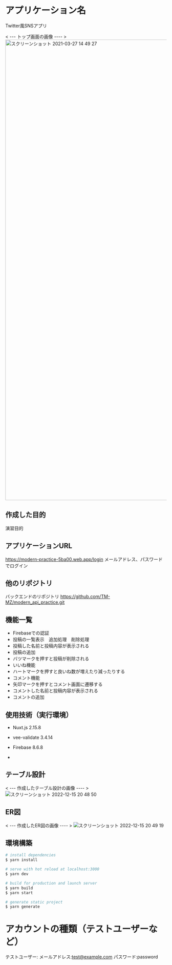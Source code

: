 # アプリケーション名
Twitter風SNSアプリ

< --- トップ画面の画像 ---- >
<img width="1438" alt="スクリーンショット 2021-03-27 14 49 27" src="https://user-images.githubusercontent.com/115058763/207849516-8bfeed24-5ff3-45a8-8c92-9edad084dc83.png">

## 作成した目的
演習目的

## アプリケーションURL
https://modern-practice-5ba00.web.app/login
メールアドレス、パスワードでログイン

## 他のリポジトリ
バックエンドのリポジトリ
https://github.com/TM-MZ/modern_api_practice.git

## 機能一覧
- Firebaseでの認証
- 投稿の一覧表示　追加処理　削除処理
- 投稿した名前と投稿内容が表示される
- 投稿の追加
- バツマークを押すと投稿が削除される
- いいね機能
- ハートマークを押すと良いね数が増えたり減ったりする
- コメント機能
- 矢印マークを押すとコメント画面に遷移する
- コメントした名前と投稿内容が表示される
- コメントの追加

## 使用技術（実行環境）
- Nuxt.js 2.15.8
- vee-validate 3.4.14
- Firebase 8.6.8

- 

## テーブル設計
< --- 作成したテーブル設計の画像 ---- >
![スクリーンショット 2022-12-15 20 48 50](https://user-images.githubusercontent.com/115058763/207852332-b93fe4fa-7369-4ae9-86a2-9cbadba9a34f.png)

## ER図
< --- 作成したER図の画像 ---- >
![スクリーンショット 2022-12-15 20 49 19](https://user-images.githubusercontent.com/115058763/207852371-226f2a5c-6c05-4478-889c-09c3a87cf566.png)

## 環境構築
```bash
# install dependencies
$ yarn install

# serve with hot reload at localhost:3000
$ yarn dev

# build for production and launch server
$ yarn build
$ yarn start

# generate static project
$ yarn generate
```

# アカウントの種類（テストユーザーなど）
テストユーザー:
メールアドレス:test@example.com
パスワード:password
